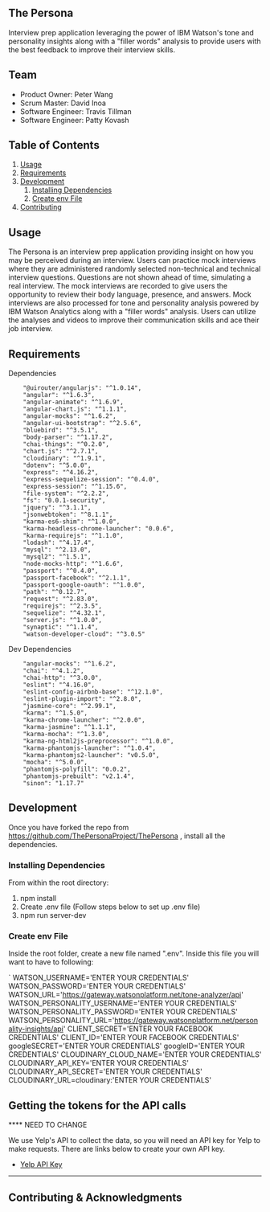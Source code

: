 ## The Persona

Interview prep application leveraging the power of IBM Watson's tone and personality insights along with a "filler words" analysis to provide users with the best feedback to improve their interview skills.

## Team

  - Product Owner: Peter Wang
  - Scrum Master: David Inoa
  - Software Engineer: Travis Tillman
  - Software Engineer: Patty Kovash

## Table of Contents

1. [Usage](#Usage)
1. [Requirements](#requirements)
1. [Development](#development)
    1. [Installing Dependencies](#installing-dependencies)
    1. [Create env File](#create-env-file)
1. [Contributing](#contributing)

## Usage

The Persona is an interview prep application providing insight on how you may be perceived during an interview. Users can practice mock interviews where they are administered randomly selected non-technical and technical interview questions. Questions are not shown ahead of time, simulating a real interview. The mock interviews are recorded to give users the opportunity to review their body language, presence, and answers. Mock interviews are also processed for tone and personality analysis powered by IBM Watson Analytics along with a "filler words" analysis. Users can utilize the analyses and videos to improve their communication skills and ace their job interview.

## Requirements

Dependencies

```
    "@uirouter/angularjs": "^1.0.14",
    "angular": "^1.6.3",
    "angular-animate": "^1.6.9",
    "angular-chart.js": "^1.1.1",
    "angular-mocks": "^1.6.2",
    "angular-ui-bootstrap": "^2.5.6",
    "bluebird": "^3.5.1",
    "body-parser": "^1.17.2",
    "chai-things": "^0.2.0",
    "chart.js": "^2.7.1",
    "cloudinary": "^1.9.1",
    "dotenv": "^5.0.0",
    "express": "^4.16.2",
    "express-sequelize-session": "^0.4.0",
    "express-session": "^1.15.6",
    "file-system": "^2.2.2",
    "fs": "0.0.1-security",
    "jquery": "^3.1.1",
    "jsonwebtoken": "^8.1.1",
    "karma-es6-shim": "^1.0.0",
    "karma-headless-chrome-launcher": "0.0.6",
    "karma-requirejs": "^1.1.0",
    "lodash": "^4.17.4",
    "mysql": "^2.13.0",
    "mysql2": "^1.5.1",
    "node-mocks-http": "^1.6.6",
    "passport": "^0.4.0",
    "passport-facebook": "^2.1.1",
    "passport-google-oauth": "^1.0.0",
    "path": "^0.12.7",
    "request": "^2.83.0",
    "requirejs": "^2.3.5",
    "sequelize": "^4.32.1",
    "server.js": "^1.0.0",
    "synaptic": "^1.1.4",
    "watson-developer-cloud": "^3.0.5"
```

Dev Dependencies

```
    "angular-mocks": "^1.6.2",
    "chai": "^4.1.2",
    "chai-http": "^3.0.0",
    "eslint": "^4.16.0",
    "eslint-config-airbnb-base": "^12.1.0",
    "eslint-plugin-import": "^2.8.0",
    "jasmine-core": "^2.99.1",
    "karma": "^1.5.0",
    "karma-chrome-launcher": "^2.0.0",
    "karma-jasmine": "^1.1.1",
    "karma-mocha": "^1.3.0",
    "karma-ng-html2js-preprocessor": "^1.0.0",
    "karma-phantomjs-launcher": "^1.0.4",
    "karma-phantomjs2-launcher": "v0.5.0",
    "mocha": "^5.0.0",
    "phantomjs-polyfill": "0.0.2",
    "phantomjs-prebuilt": "v2.1.4",
    "sinon": "1.17.7"
```

## Development

Once you have forked the repo from https://github.com/ThePersonaProject/ThePersona , install all the dependencies.

### Installing Dependencies

From within the root directory:

1) npm install
2) Create .env file (Follow steps below to set up .env file)
3) npm run server-dev

### Create env File

Inside the root folder, create a new file named ".env". Inside this file you will want to have to following:

`
WATSON_USERNAME='ENTER YOUR CREDENTIALS'
WATSON_PASSWORD='ENTER YOUR CREDENTIALS'
WATSON_URL='https://gateway.watsonplatform.net/tone-analyzer/api'
WATSON_PERSONALITY_USERNAME='ENTER YOUR CREDENTIALS'
WATSON_PERSONALITY_PASSWORD='ENTER YOUR CREDENTIALS'
WATSON_PERSONALITY_URL='https://gateway.watsonplatform.net/personality-insights/api'
CLIENT_SECRET='ENTER YOUR FACEBOOK CREDENTIALS'
CLIENT_ID='ENTER YOUR FACEBOOK CREDENTIALS'
googleSECRET='ENTER YOUR CREDENTIALS'
googleID='ENTER YOUR CREDENTIALS'
CLOUDINARY_CLOUD_NAME='ENTER YOUR CREDENTIALS'
CLOUDINARY_API_KEY='ENTER YOUR CREDENTIALS'
CLOUDINARY_API_SECRET='ENTER YOUR CREDENTIALS'
CLOUDINARY_URL=cloudinary:'ENTER YOUR CREDENTIALS'

## Getting the tokens for the API calls

**** NEED TO CHANGE

We use Yelp's API to collect the data, so you will need an API key for Yelp to make requests. There are links below to create your own API key.
* [Yelp API Key](https://www.yelp.com/fusion)

****

## Contributing & Acknowledgments

